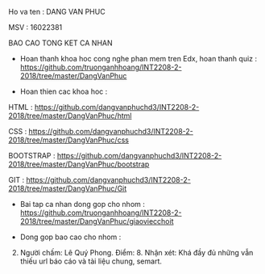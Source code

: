 Ho va ten : DANG VAN PHUC

MSV : 16022381

BAO CAO TONG KET CA NHAN

- Hoan thanh khoa hoc cong nghe phan mem tren Edx, hoan thanh quiz : https://github.com/truonganhhoang/INT2208-2-2018/tree/master/DangVanPhuc

- Hoan thien cac khoa hoc :

HTML : https://github.com/dangvanphuchd3/INT2208-2-2018/tree/master/DangVanPhuc/html

CSS : https://github.com/dangvanphuchd3/INT2208-2-2018/tree/master/DangVanPhuc/css

BOOTSTRAP : https://github.com/dangvanphuchd3/INT2208-2-2018/tree/master/DangVanPhuc/bootstrap

GIT : https://github.com/dangvanphuchd3/INT2208-2-2018/tree/master/DangVanPhuc/Git

- Bai tap ca nhan dong gop cho nhom : https://github.com/truonganhhoang/INT2208-2-2018/tree/master/DangVanPhuc/giaoviecchoit

- Dong gop bao cao cho nhom : 

2. Người chấm: Lê Quý Phong.
Điểm: 8.
Nhận xét: Khá đầy đủ những vẫn thiếu url báo cáo và tài liệu chung, semart.
